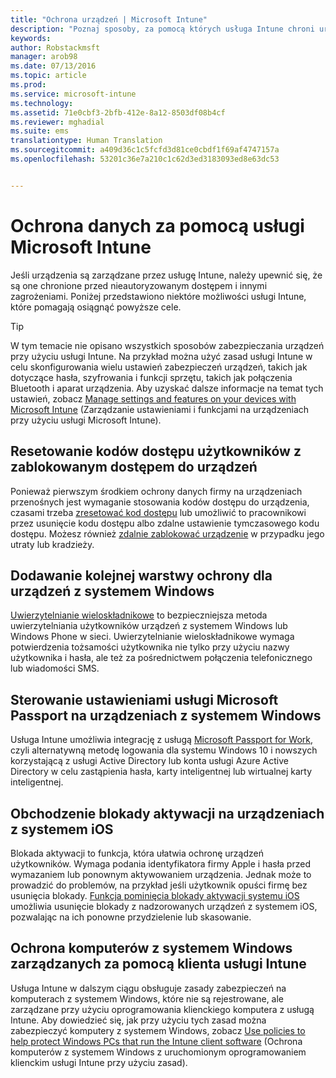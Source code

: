 ```yaml
---
title: "Ochrona urządzeń | Microsoft Intune"
description: "Poznaj sposoby, za pomocą których usługa Intune chroni urządzenia przed nieautoryzowanym dostępem i innymi zagrożeniami."
keywords: 
author: Robstackmsft
manager: arob98
ms.date: 07/13/2016
ms.topic: article
ms.prod: 
ms.service: microsoft-intune
ms.technology: 
ms.assetid: 71e0cbf3-2bfb-412e-8a12-8503df08b4cf
ms.reviewer: mghadial
ms.suite: ems
translationtype: Human Translation
ms.sourcegitcommit: a409d36c1c5fcfd3d81ce0cbdf1f69af4747157a
ms.openlocfilehash: 53201c36e7a210c1c62d3ed3183093ed8e63dc53


---
```


# Ochrona danych za pomocą usługi Microsoft Intune
Jeśli urządzenia są zarządzane przez usługę Intune, należy upewnić się, że są one chronione przed nieautoryzowanym dostępem i innymi zagrożeniami. Poniżej przedstawiono niektóre możliwości usługi Intune, które pomagają osiągnąć powyższe cele.

> [!TIP]
> W tym temacie nie opisano wszystkich sposobów zabezpieczania urządzeń przy użyciu usługi Intune. Na przykład można użyć zasad usługi Intune w celu skonfigurowania wielu ustawień zabezpieczeń urządzeń, takich jak dotyczące hasła, szyfrowania i funkcji sprzętu, takich jak połączenia Bluetooth i aparat urządzenia. Aby uzyskać dalsze informacje na temat tych ustawień, zobacz [Manage settings and features on your devices with Microsoft Intune](manage-settings-and-features-on-your-devices-with-microsoft-intune-policies.md) (Zarządzanie ustawieniami i funkcjami na urządzeniach przy użyciu usługi Microsoft Intune).

## Resetowanie kodów dostępu użytkowników z zablokowanym dostępem do urządzeń
Ponieważ pierwszym środkiem ochrony danych firmy na urządzeniach przenośnych jest wymaganie stosowania kodów dostępu do urządzenia, czasami trzeba [zresetować kod dostępu](use-remote-lock-and-passcode-reset-in-microsoft-intune.md) lub umożliwić to pracownikowi przez usunięcie kodu dostępu albo zdalne ustawienie tymczasowego kodu dostępu. Możesz również [zdalnie zablokować urządzenie](use-remote-lock-and-passcode-reset-in-microsoft-intune.md) w przypadku jego utraty lub kradzieży.

## Dodawanie kolejnej warstwy ochrony dla urządzeń z systemem Windows
[Uwierzytelnianie wieloskładnikowe](protect-windows-devices-with-multi-factor-authentication.md) to bezpieczniejsza metoda uwierzytelniania użytkowników urządzeń z systemem Windows lub Windows Phone w sieci.  Uwierzytelnianie wieloskładnikowe wymaga potwierdzenia tożsamości użytkownika nie tylko przy użyciu nazwy użytkownika i hasła, ale też za pośrednictwem połączenia telefonicznego lub wiadomości SMS.

## Sterowanie ustawieniami usługi Microsoft Passport na urządzeniach z systemem Windows
Usługa Intune umożliwia integrację z usługą [Microsoft Passport for Work](control-microsoft-passport-settings-on-devices-with-microsoft-intune.md), czyli alternatywną metodę logowania dla systemu Windows 10 i nowszych korzystającą z usługi Active Directory lub konta usługi Azure Active Directory w celu zastąpienia hasła, karty inteligentnej lub wirtualnej karty inteligentnej.

## Obchodzenie blokady aktywacji na urządzeniach z systemem iOS
Blokada aktywacji to funkcja, która ułatwia ochronę urządzeń użytkowników. Wymaga podania identyfikatora firmy Apple i hasła przed wymazaniem lub ponownym aktywowaniem urządzenia. Jednak może to prowadzić do problemów, na przykład jeśli użytkownik opuści firmę bez usunięcia blokady. [Funkcja pominięcia blokady aktywacji systemu iOS](help-protect-ios-devices-with-activation-lock-bypass-for-microsoft-intune.md) umożliwia usunięcie blokady z nadzorowanych urządzeń z systemem iOS, pozwalając na ich ponowne przydzielenie lub skasowanie.

## Ochrona komputerów z systemem Windows zarządzanych za pomocą klienta usługi Intune
Usługa Intune w dalszym ciągu obsługuje zasady zabezpieczeń na komputerach z systemem Windows, które nie są rejestrowane, ale zarządzane przy użyciu oprogramowania klienckiego komputera z usługą Intune. Aby dowiedzieć się, jak przy użyciu tych zasad można zabezpieczyć komputery z systemem Windows, zobacz [Use policies to help protect Windows PCs that run the Intune client software](policies-to-protect-windows-pcs-in-microsoft-intune.md) (Ochrona komputerów z systemem Windows z uruchomionym oprogramowaniem klienckim usługi Intune przy użyciu zasad).



<!--HONumber=Jul16_HO3-->


